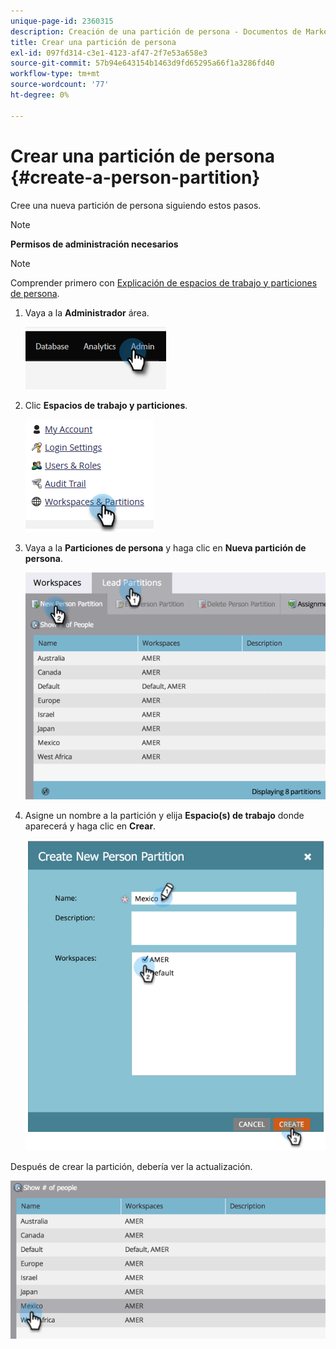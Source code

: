 ```yaml
---
unique-page-id: 2360315
description: Creación de una partición de persona - Documentos de Marketo - Documentación del producto
title: Crear una partición de persona
exl-id: 097fd314-c3e1-4123-af47-2f7e53a658e3
source-git-commit: 57b94e643154b1463d9fd65295a66f1a3286fd40
workflow-type: tm+mt
source-wordcount: '77'
ht-degree: 0%

---
```


# Crear una partición de persona {#create-a-person-partition}

Cree una nueva partición de persona siguiendo estos pasos.

>[!NOTE]
>
>**Permisos de administración necesarios**

>[!NOTE]
>
>Comprender primero con [Explicación de espacios de trabajo y particiones de persona](/help/marketo/product-docs/administration/workspaces-and-person-partitions/understanding-workspaces-and-person-partitions.md).

1. Vaya a la **Administrador** área.

   ![](assets/create-a-person-partition-1.png)

1. Clic **Espacios de trabajo y particiones**.

   ![](assets/create-a-person-partition-2.png)

1. Vaya a la **Particiones de persona** y haga clic en **Nueva partición de persona**.

   ![](assets/create-a-person-partition-3.png)

1. Asigne un nombre a la partición y elija **Espacio(s) de trabajo** donde aparecerá y haga clic en **Crear**.

   ![](assets/create-a-person-partition-4.png)

Después de crear la partición, debería ver la actualización.

![](assets/create-a-person-partition-5.png)
